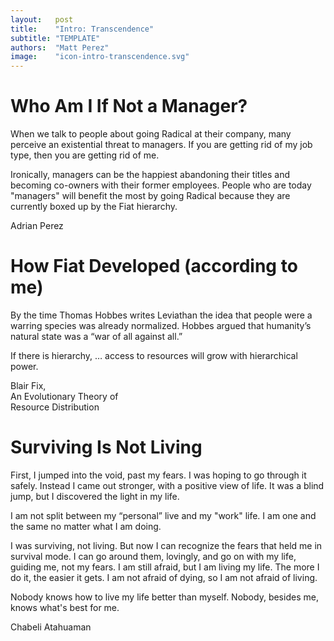 ```yaml
---
layout:   post
title:    "Intro: Transcendence"
subtitle: "TEMPLATE"
authors:  "Matt Perez"
image:    "icon-intro-transcendence.svg"
---
```


<div style='display:none; '>
 <p>Intro to the <span class='_paradigm'>Fiat System</span> and to the <span class='_paradigm'>Radical Foundation.</span>.</p>
</div>

<h1>Who Am I If Not a Manager?</h1>
 <div class='_citation'>
  <p>When we talk to people about going <span class='_paradigm'>Radical</span> at their company, many perceive an existential threat to managers. <span class='_quotespan'>If you are getting rid of my job type, then you are getting rid of me.</span></p>
  <p>Ironically, managers can be the happiest abandoning their titles and becoming co-owners with their former employees. People who are today "managers" will benefit the most by going <span class='_paradigm'>Radical</span> because they are currently boxed up by the <span class='_paradigm'>Fiat</span> hierarchy.</p>
  <p id='_signature'>Adrian Perez</p>
 </div>

<h1>How Fiat Developed (according to me)</h1>
 <p>By the time Thomas Hobbes writes Leviathan the idea that people were a  warring species was already normalized. Hobbes argued that humanity&rsquo;s natural state was a &ldquo;war of all against all.&rdquo;</p>
  <div class='_citation'>
   <p>If there is hierarchy, &hellip; access to resources will grow with hierarchical power.</p>
   <p id='_signature'>
    Blair Fix,<br>
    An Evolutionary Theory of<br>
    Resource Distribution<br>
   </p>
  </div>

<h1>Surviving Is Not Living</h1>
 <div class='_citation'>
  <p>First, I jumped into the void, past my fears. I was hoping to go through it safely. Instead I came out stronger, with a positive view of life. It was a blind jump, but I discovered the light in my life.</p>
  <p>I am not split between my &ldquo;personal&rdquo; live and my "work" life. I am one and the same no matter what I am doing.</p>
  <p>I was surviving, not living. But now I can recognize the fears that held me in survival mode. I can go around them, lovingly, and go on with my life, guiding me, not my fears. I am still afraid, but I am living my life. The more I do it, the easier it gets. I am not afraid of dying, so I am not afraid of living.</p>
  <p>Nobody knows how to live my life better than myself. Nobody, besides me, knows what's best for me.</p>
  <p id='_signature'>Chabeli Atahuaman</p>
 </div>
 